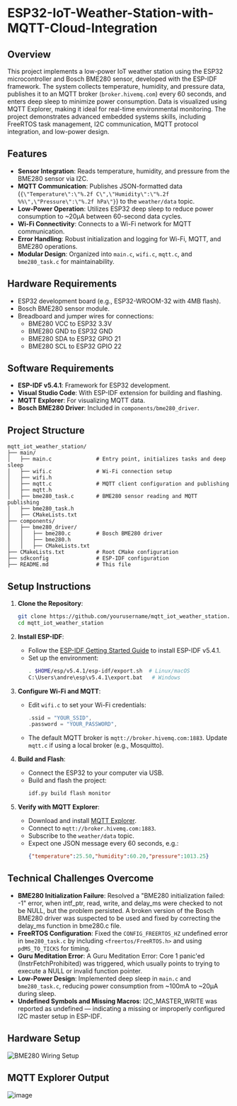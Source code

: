 # ESP32-IoT-Weather-Station-with-MQTT-Cloud-Integration

## Overview
This project implements a low-power IoT weather station using the ESP32 microcontroller and Bosch BME280 sensor, developed with the ESP-IDF framework. The system collects temperature, humidity, and pressure data, publishes it to an MQTT broker (`broker.hivemq.com`) every 60 seconds, and enters deep sleep to minimize power consumption. Data is visualized using MQTT Explorer, making it ideal for real-time environmental monitoring. The project demonstrates advanced embedded systems skills, including FreeRTOS task management, I2C communication, MQTT protocol integration, and low-power design.

## Features
- **Sensor Integration**: Reads temperature, humidity, and pressure from the BME280 sensor via I2C.
- **MQTT Communication**: Publishes JSON-formatted data (`{\"Temperature\":\"%.2f C\",\"Humidity\":\"%.2f %%\",\"Pressure\":\"%.2f hPa\"}`) to the `weather/data` topic.
- **Low-Power Operation**: Utilizes ESP32 deep sleep to reduce power consumption to ~20µA between 60-second data cycles.
- **Wi-Fi Connectivity**: Connects to a Wi-Fi network for MQTT communication.
- **Error Handling**: Robust initialization and logging for Wi-Fi, MQTT, and BME280 operations.
- **Modular Design**: Organized into `main.c`, `wifi.c`, `mqtt.c`, and `bme280_task.c` for maintainability.

## Hardware Requirements
- ESP32 development board (e.g., ESP32-WROOM-32 with 4MB flash).
- Bosch BME280 sensor module.
- Breadboard and jumper wires for connections:
  - BME280 VCC to ESP32 3.3V
  - BME280 GND to ESP32 GND
  - BME280 SDA to ESP32 GPIO 21
  - BME280 SCL to ESP32 GPIO 22

## Software Requirements
- **ESP-IDF v5.4.1**: Framework for ESP32 development.
- **Visual Studio Code**: With ESP-IDF extension for building and flashing.
- **MQTT Explorer**: For visualizing MQTT data.
- **Bosch BME280 Driver**: Included in `components/bme280_driver`.

## Project Structure
```
mqtt_iot_weather_station/
├── main/
│   ├── main.c              # Entry point, initializes tasks and deep sleep
│   ├── wifi.c              # Wi-Fi connection setup
│   ├── wifi.h
│   ├── mqtt.c              # MQTT client configuration and publishing
│   ├── mqtt.h
│   ├── bme280_task.c       # BME280 sensor reading and MQTT publishing
│   ├── bme280_task.h
│   ├── CMakeLists.txt
├── components/
│   ├── bme280_driver/
│   │   ├── bme280.c        # Bosch BME280 driver
│   │   ├── bme280.h
│   │   ├── CMakeLists.txt
├── CMakeLists.txt          # Root CMake configuration
├── sdkconfig               # ESP-IDF configuration
├── README.md               # This file
```

## Setup Instructions
1. **Clone the Repository**:
   ```bash
   git clone https://github.com/yourusername/mqtt_iot_weather_station.git
   cd mqtt_iot_weather_station
   ```

2. **Install ESP-IDF**:
   - Follow the [ESP-IDF Getting Started Guide](https://docs.espressif.com/projects/esp-idf/en/v5.4.1/esp32/get-started/index.html) to install ESP-IDF v5.4.1.
   - Set up the environment:
     ```bash
     . $HOME/esp/v5.4.1/esp-idf/export.sh  # Linux/macOS
     C:\Users\andre\esp\v5.4.1\export.bat   # Windows
     ```

3. **Configure Wi-Fi and MQTT**:
   - Edit `wifi.c` to set your Wi-Fi credentials:
     ```c
     .ssid = "YOUR_SSID",
     .password = "YOUR_PASSWORD",
     ```
   - The default MQTT broker is `mqtt://broker.hivemq.com:1883`. Update `mqtt.c` if using a local broker (e.g., Mosquitto).

4. **Build and Flash**:
   - Connect the ESP32 to your computer via USB.
   - Build and flash the project:
     ```bash
     idf.py build flash monitor
     ```

5. **Verify with MQTT Explorer**:
   - Download and install [MQTT Explorer](https://mqtt-explorer.com/).
   - Connect to `mqtt://broker.hivemq.com:1883`.
   - Subscribe to the `weather/data` topic.
   - Expect one JSON message every 60 seconds, e.g.:
     ```json
     {"temperature":25.50,"humidity":60.20,"pressure":1013.25}
     ```

## Technical Challenges Overcome
- **BME280 Initialization Failure**: Resolved a "BME280 initialization failed: -1" error, when intf_ptr, read, write, and delay_ms were checked to not be NULL, but the problem persisted. A broken version of the Bosch BME280 driver was suspected to be used and fixed by correcting the delay_ms function in bme280.c file.
- **FreeRTOS Configuration**: Fixed the `CONFIG_FREERTOS_HZ` undefined error in `bme280_task.c` by including `<freertos/FreeRTOS.h>` and using `pdMS_TO_TICKS` for timing.
- **Guru Meditation Error**: A Guru Meditation Error: Core 1 panic'ed (InstrFetchProhibited) was triggered, which usually points to trying to execute a NULL or invalid function pointer.
- **Low-Power Design**: Implemented deep sleep in `main.c` and `bme280_task.c`, reducing power consumption from ~100mA to ~20µA during sleep.
- **Undefined Symbols and Missing Macros**: I2C_MASTER_WRITE was reported as undefined — indicating a missing or improperly configured I2C master setup in ESP-IDF.

## Hardware Setup
![BME280 Wiring Setup](https://github.com/user-attachments/assets/1b668e4e-f75b-4afb-9acd-7b97b475de56)

## MQTT Explorer Output
![image](https://github.com/user-attachments/assets/155ca169-1bc4-48a3-bc0a-ce620d558eba)

